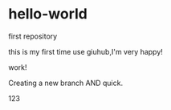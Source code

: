 # hello-world
first repository

this is my first time use giuhub,I'm very happy!

work!

Creating a new branch AND quick.

123